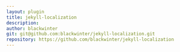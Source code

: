```yaml
---
layout: plugin
title: jekyll-localization
description: 
author: blackwinter
git: git@github.com:blackwinter/jekyll-localization.git
repository: https://github.com/blackwinter/jekyll-localization
---
```

